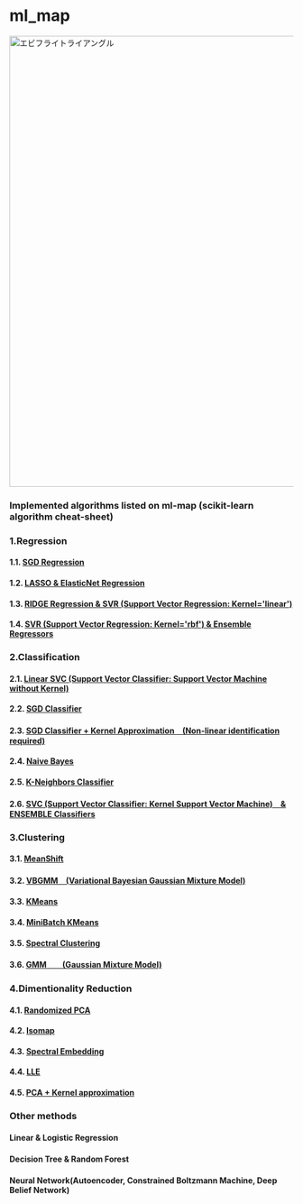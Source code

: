 # ml_map
<img width="800" src="https://user-images.githubusercontent.com/60038634/138719935-d4cf8094-9cc3-4afd-ace5-aa6a8b134af3.png" alt="エビフライトライアングル" title="サンプル">

### Implemented algorithms listed on ml-map (scikit-learn algorithm cheat-sheet)  
### 1.Regression 
  #### 1.1. [SGD Regression](https://github.com/HaruHonda/ml_map/blob/main/algorithms/1.1.%20SGD%20Regression) 
  #### 1.2. [LASSO & ElasticNet Regression](https://github.com/HaruHonda/ml_map/blob/main/algorithms/1.2.%20LASSO%20%26%20ElasticNet%20Regression)
  #### 1.3. [RIDGE Regression & SVR (Support Vector Regression: Kernel='linear')](https://github.com/HaruHonda/ml_map/tree/main/algorithms/1.2.%20LASSO%20%26%20ElasticNet%20Regression) 
  #### 1.4. [SVR (Support Vector Regression: Kernel='rbf') & Ensemble Regressors](https://github.com/HaruHonda/ml_map/tree/main/algorithms/1.4.%20SVR%20(Support%20Vector%20Regression)%20%26%20Ensemble%20Regressors)

### 2.Classification
  #### 2.1. [Linear SVC (Support Vector Classifier: Support Vector Machine without Kernel)]()
  #### 2.2. [SGD Classifier]()
  #### 2.3. [SGD Classifier + Kernel Approximation　(Non-linear identification required)]()
  #### 2.4. [Naive Bayes]()
  #### 2.5. [K-Neighbors Classifier]()
  #### 2.6. [SVC (Support Vector Classifier: Kernel Support Vector Machine)　& ENSEMBLE Classifiers]()

### 3.Clustering
  #### 3.1. [MeanShift]()
  #### 3.2. [VBGMM　(Variational Bayesian Gaussian Mixture Model)]()
  #### 3.3. [KMeans]()
  #### 3.4. [MiniBatch KMeans]()
  #### 3.5. [Spectral Clustering]()
  #### 3.6. [GMM　　(Gaussian Mixture Model)]()

### 4.Dimentionality Reduction
  #### 4.1. [Randomized PCA]()
  #### 4.2. [Isomap]()
  #### 4.3. [Spectral Embedding]()
  #### 4.4. [LLE]()
  #### 4.5. [PCA + Kernel approximation]()

### Other methods ###
#### Linear & Logistic Regression
#### Decision Tree & Random Forest　
#### Neural Network(Autoencoder, Constrained Boltzmann Machine, Deep Belief Network)
